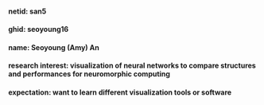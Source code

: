 #### netid: san5
#### ghid: seoyoung16
#### name: Seoyoung (Amy) An
#### research interest: visualization of neural networks to compare structures and performances for neuromorphic computing
#### expectation: want to learn different visualization tools or software
